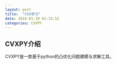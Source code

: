 ```yaml
---
layout: post
title:  "CVX学习"
date: 2016-01-30 01:33:52
categories: CVXPY
---
```

## CVXPY介绍
CVXPY是一款基于python的凸优化问题建模与求解工具。
